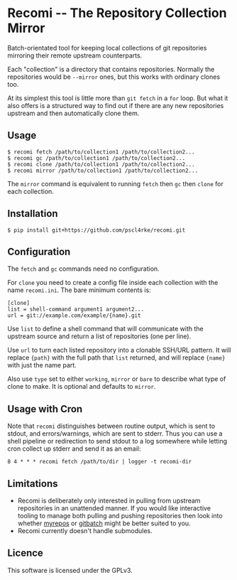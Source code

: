 
# Recomi -- The Repository Collection Mirror

Batch-orientated tool for keeping local collections of git repositories
mirroring their remote upstream counterparts.

Each "collection" is a directory that contains repositories.
Normally the repositories would be `--mirror` ones,
but this works with ordinary clones too.

At its simplest this tool is little more than `git fetch` in a `for` loop.
But what it also offers is a structured way to find out if there are any
new repositories upstream and then automatically clone them.

## Usage

    $ recomi fetch /path/to/collection1 /path/to/collection2...
    $ recomi gc /path/to/collection1 /path/to/collection2...
    $ recomi clone /path/to/collection1 /path/to/collection2...
    $ recomi mirror /path/to/collection1 /path/to/collection2...

The `mirror` command is equivalent to running `fetch` then `gc` then
`clone` for each collection.

## Installation

    $ pip install git+https://github.com/pscl4rke/recomi.git

## Configuration

The `fetch` and `gc` commands need no configuration.

For `clone` you need to create a config file inside each collection
with the name `recomi.ini`.
The bare minimum contents is:

    [clone]
    list = shell-command argument1 argument2...
    url = git://example.com/example/{name}.git

Use `list` to define a shell command that will communicate with the upstream
source and return a list of repositories (one per line).

Use `url` to turn each listed repository into a clonable SSH/URL pattern.
It will replace `{path}` with the full path that `list` returned,
and will replace `{name}` with just the name part.

Also use `type` set to either `working`, `mirror` or `bare` to describe
what type of clone to make.
It is optional and defaults to `mirror`.

## Usage with Cron

Note that `recomi` distinguishes between routine output,
which is sent to stdout,
and errors/warnings,
which are sent to stderr.
Thus you can use a shell pipeline or redirection to send stdout to
a log somewhere while letting cron collect up stderr and send it as
an email:

    8 4 * * * recomi fetch /path/to/dir | logger -t recomi-dir

## Limitations

* Recomi is deliberately only interested in pulling from upstream repositories
in an unattended manner.
If you would like interactive tooling to manage both pulling and pushing repositories
then look into whether
[myrepos](https://myrepos.branchable.com/)
or [gitbatch](https://github.com/isacikgoz/gitbatch)
might be better suited to you.
* Recomi currently doesn't handle submodules.

## Licence

This software is licensed under the GPLv3.
